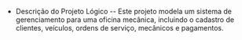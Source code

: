 - Descrição do Projeto Lógico
-- Este projeto modela um sistema de gerenciamento para uma oficina mecânica, incluindo o cadastro de clientes, veículos, ordens de serviço, mecânicos e pagamentos.
